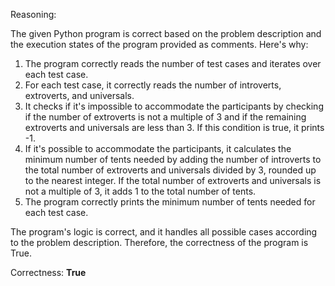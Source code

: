 Reasoning:

The given Python program is correct based on the problem description and the execution states of the program provided as comments. Here's why:

1. The program correctly reads the number of test cases and iterates over each test case.
2. For each test case, it correctly reads the number of introverts, extroverts, and universals.
3. It checks if it's impossible to accommodate the participants by checking if the number of extroverts is not a multiple of 3 and if the remaining extroverts and universals are less than 3. If this condition is true, it prints -1.
4. If it's possible to accommodate the participants, it calculates the minimum number of tents needed by adding the number of introverts to the total number of extroverts and universals divided by 3, rounded up to the nearest integer. If the total number of extroverts and universals is not a multiple of 3, it adds 1 to the total number of tents.
5. The program correctly prints the minimum number of tents needed for each test case.

The program's logic is correct, and it handles all possible cases according to the problem description. Therefore, the correctness of the program is True.

Correctness: **True**